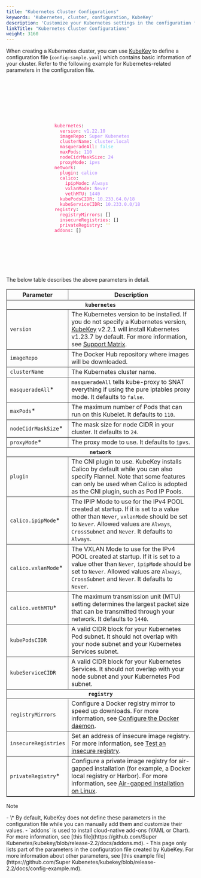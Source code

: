 ```yaml
---
title: "Kubernetes Cluster Configurations"
keywords: 'Kubernetes, cluster, configuration, KubeKey'
description: 'Customize your Kubernetes settings in the configuration file for your cluster.'Super Kubenetes
linkTitle: "Kubernetes Cluster Configurations"
weight: 3160
---
```


When creating a Kubernetes cluster, you can use [KubeKey](../kubekey/) to define a configuration file (`config-sample.yaml`) which contains basic information of your cluster. Refer to the following example for Kubernetes-related parameters in the configuration file.

  <article className="highlight">
    <pre>
        <div className="copy-code-button" title="Copy Code"></div>
        <div className="code-over-div">
          <code>
              <p>
                <span style="color:#f92672">&nbsp;&nbsp;kubernetes</span>: 
                <span style="color:#f92672">&nbsp;&nbsp;&nbsp;&nbsp;version</span>: <span style="color:#ae81ff">v1.22.10</span> 
                <span style="color:#f92672">&nbsp;&nbsp;&nbsp;&nbsp;imageRepo</span>: <span style="color:#ae81ff">Super Kubenetes</span> 
                <span style="color:#f92672">&nbsp;&nbsp;&nbsp;&nbsp;clusterName</span>: <span style="color:#ae81ff">cluster.local</span> 
                <span style="color:#f92672">&nbsp;&nbsp;&nbsp;&nbsp;masqueradeAll</span>: <span style="color:#66d9ef">false</span> 
                <span style="color:#f92672">&nbsp;&nbsp;&nbsp;&nbsp;maxPods</span>: <span style="color:#ae81ff">110</span> 
                <span style="color:#f92672">&nbsp;&nbsp;&nbsp;&nbsp;nodeCidrMaskSize</span>: <span style="color:#ae81ff">24</span> 
                <span style="color:#f92672">&nbsp;&nbsp;&nbsp;&nbsp;proxyMode</span>: <span style="color:#ae81ff">ipvs</span> 
                <span style="color:#f92672">&nbsp;&nbsp;network</span>: 
                <span style="color:#f92672">&nbsp;&nbsp;&nbsp;&nbsp;plugin</span>: <span style="color:#ae81ff">calico</span> 
                <span style="color:#f92672">&nbsp;&nbsp;&nbsp;&nbsp;calico</span>: 
                <span style="color:#f92672">&nbsp;&nbsp;&nbsp;&nbsp;&nbsp;&nbsp;ipipMode</span>: <span style="color:#ae81ff">Always</span> 
                <span style="color:#f92672">&nbsp;&nbsp;&nbsp;&nbsp;&nbsp;&nbsp;vxlanMode</span>: <span style="color:#ae81ff">Never</span> 
                <span style="color:#f92672">&nbsp;&nbsp;&nbsp;&nbsp;&nbsp;&nbsp;vethMTU</span>: <span style="color:#ae81ff">1440</span> 
                <span style="color:#f92672">&nbsp;&nbsp;&nbsp;&nbsp;kubePodsCIDR</span>: <span style="color:#ae81ff">10.233.64.0</span><span style="color:#ae81ff">/18</span> 
                <span style="color:#f92672">&nbsp;&nbsp;&nbsp;&nbsp;kubeServiceCIDR</span>: <span style="color:#ae81ff">10.233.0.0</span><span style="color:#ae81ff">/18</span> 
                <span style="color:#f92672">&nbsp;&nbsp;registry</span>: 
                <span style="color:#f92672">&nbsp;&nbsp;&nbsp;&nbsp;registryMirrors</span>: [] 
                <span style="color:#f92672">&nbsp;&nbsp;&nbsp;&nbsp;insecureRegistries</span>: [] 
                <span style="color:#f92672">&nbsp;&nbsp;&nbsp;&nbsp;privateRegistry</span>: <span style="color:#e6db74">""</span> 
                <span style="color:#f92672">&nbsp;&nbsp;addons</span>: [] 
              </p>
          </code>
        </div>
    </pre></article>

The below table describes the above parameters in detail.

  <table border="1">
   <tbody>
   <tr>
     <th width='140'>Parameter</th>
     <th>Description</th>
   </tr>
   <tr>
     <th colSpan='2'><code>kubernetes</code></th>
   </tr>
   <tr>
     <td><code>version</code></td>
     <td>The Kubernetes version to be installed. If you do not specify a Kubernetes version, <a href="/docs/installing-on-linux/introduction/kubekey">KubeKey</a> v2.2.1 will install Kubernetes v1.23.7 by default. For more information, see <a href="/docs/installing-on-linux/introduction/kubekey/#support-matrix">Support Matrix</a>.</td>
   </tr>
   <tr>
     <td><code>imageRepo</code></td>
     <td>The Docker Hub repository where images will be downloaded.</td>
   </tr>
   <tr>
     <td><code>clusterName</code></td>
     <td>The Kubernetes cluster name.</td>
   </tr>
   <tr>
     <td><code>masqueradeAll</code>*</td>
     <td><code>masqueradeAll</code> tells kube-proxy to SNAT everything if using the pure iptables proxy mode. It defaults to <code>false</code>.</td>
   </tr>
   <tr>
     <td><code>maxPods</code>*</td>
     <td>The maximum number of Pods that can run on this Kubelet. It defaults to <code>110</code>.</td>
   </tr>
   <tr>
     <td><code>nodeCidrMaskSize</code>*</td>
     <td>The mask size for node CIDR in your cluster. It defaults to <code>24</code>.</td>
   </tr>
   <tr>
     <td><code>proxyMode</code>*</td>
     <td>The proxy mode to use. It defaults to <code>ipvs</code>.</td>
   </tr>
   <tr>
     <th colSpan='2'><code>network</code></th>
   </tr>
   <tr>
     <td><code>plugin</code></td>
     <td>The CNI plugin to use. KubeKey installs Calico by default while you can also specify Flannel. Note that some features can only be used when Calico is adopted as the CNI plugin, such as Pod IP Pools.</td>
   </tr>
   <tr>
     <td><code>calico.ipipMode</code>*</td>
     <td>The IPIP Mode to use for the IPv4 POOL created at startup. If it is set to a value other than <code>Never</code>, <code>vxlanMode</code> should be set to <code>Never</code>. Allowed values are <code>Always</code>, <code>CrossSubnet</code> and <code>Never</code>. It defaults to <code>Always</code>.</td>
   </tr>
   <tr>
     <td><code>calico.vxlanMode</code>*</td>
     <td>The VXLAN Mode to use for the IPv4 POOL created at startup. If it is set to a value other than <code>Never</code>, <code>ipipMode</code> should be set to <code>Never</code>. Allowed values are <code>Always</code>, <code>CrossSubnet</code> and <code>Never</code>. It defaults to <code>Never</code>.</td>
   </tr>
   <tr>
     <td><code>calico.vethMTU</code>*</td>
     <td>The maximum transmission unit (MTU) setting determines the largest packet size that can be transmitted through your network. It defaults to <code>1440</code>.</td>
   </tr>
   <tr>
     <td><code>kubePodsCIDR</code></td>
     <td>A valid CIDR block for your Kubernetes Pod subnet. It should not overlap with your node subnet and your Kubernetes Services subnet.</td>
   </tr>
   <tr>
     <td><code>kubeServiceCIDR</code></td>
     <td>A valid CIDR block for your Kubernetes Services. It should not overlap with your node subnet and your Kubernetes Pod subnet.</td>
   </tr>
   <tr>
     <th colSpan='2'><code>registry</code></th>
   </tr>
   <tr>
     <td><code>registryMirrors</code></td>
     <td>Configure a Docker registry mirror to speed up downloads. For more information, see <a href="https://docs.docker.com/registry/recipes/mirror/#configure-the-docker-daemon">Configure the Docker daemon</a>.</td>
   </tr>
   <tr>
     <td><code>insecureRegistries</code></td>
     <td>Set an address of insecure image registry. For more information, see <a href="https://docs.docker.com/registry/insecure/">Test an insecure registry</a>.</td>
   </tr>
   <tr>
     <td><code>privateRegistry</code>*</td>
     <td>Configure a private image registry for air-gapped installation (for example, a Docker local registry or Harbor). For more information, see <a href="/docs/installing-on-linux/introduction/air-gapped-installation/">Air-gapped Installation on Linux</a>.</td>
   </tr> 
   </tbody>
   </table>

  <div className="notices note">
    <p>Note</p>
    <div>
      - \* By default, KubeKey does not define these parameters in the configuration file while you can manually add them and customize their values.
      - `addons` is used to install cloud-native add-ons (YAML or Chart). For more information, see [this file](https://github.com/Super Kubenetes/kubekey/blob/release-2.2/docs/addons.md).
      - This page only lists part of the parameters in the configuration file created by KubeKey. For more information about other parameters, see [this example file](https://github.com/Super Kubenetes/kubekey/blob/release-2.2/docs/config-example.md).</div></div>